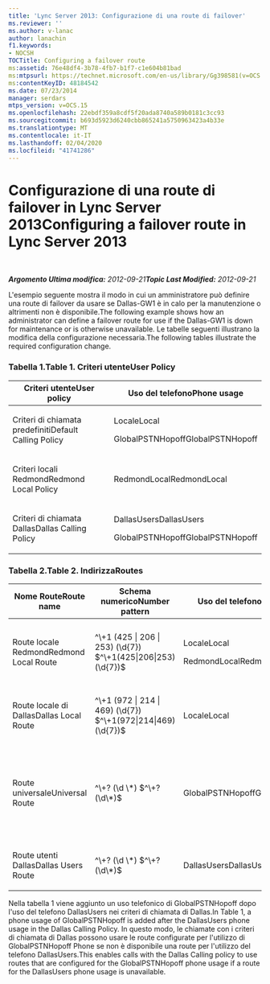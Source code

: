 ```yaml
---
title: 'Lync Server 2013: Configurazione di una route di failover'
ms.reviewer: ''
ms.author: v-lanac
author: lanachin
f1.keywords:
- NOCSH
TOCTitle: Configuring a failover route
ms:assetid: 76e48df4-3b78-4fb7-b1f7-c1e604b81bad
ms:mtpsurl: https://technet.microsoft.com/en-us/library/Gg398581(v=OCS.15)
ms:contentKeyID: 48184542
ms.date: 07/23/2014
manager: serdars
mtps_version: v=OCS.15
ms.openlocfilehash: 22ebdf359a8cdf5f20ada8740a589b0181c3cc93
ms.sourcegitcommit: b693d5923d6240cbb865241a5750963423a4b33e
ms.translationtype: MT
ms.contentlocale: it-IT
ms.lasthandoff: 02/04/2020
ms.locfileid: "41741286"
---
```

<div data-xmlns="http://www.w3.org/1999/xhtml">

<div class="topic" data-xmlns="http://www.w3.org/1999/xhtml" data-msxsl="urn:schemas-microsoft-com:xslt" data-cs="http://msdn.microsoft.com/en-us/">

<div data-asp="http://msdn2.microsoft.com/asp">

# <a name="configuring-a-failover-route-in-lync-server-2013"></a><span data-ttu-id="655e4-102">Configurazione di una route di failover in Lync Server 2013</span><span class="sxs-lookup"><span data-stu-id="655e4-102">Configuring a failover route in Lync Server 2013</span></span>

</div>

<div id="mainSection">

<div id="mainBody">

<span> </span>

<span data-ttu-id="655e4-103">_**Argomento Ultima modifica:** 2012-09-21_</span><span class="sxs-lookup"><span data-stu-id="655e4-103">_**Topic Last Modified:** 2012-09-21_</span></span>

<span data-ttu-id="655e4-104">L'esempio seguente mostra il modo in cui un amministratore può definire una route di failover da usare se Dallas-GW1 è in calo per la manutenzione o altrimenti non è disponibile.</span><span class="sxs-lookup"><span data-stu-id="655e4-104">The following example shows how an administrator can define a failover route for use if the Dallas-GW1 is down for maintenance or is otherwise unavailable.</span></span> <span data-ttu-id="655e4-105">Le tabelle seguenti illustrano la modifica della configurazione necessaria.</span><span class="sxs-lookup"><span data-stu-id="655e4-105">The following tables illustrate the required configuration change.</span></span>

### <a name="table-1-user-policy"></a><span data-ttu-id="655e4-106">Tabella 1.</span><span class="sxs-lookup"><span data-stu-id="655e4-106">Table 1.</span></span> <span data-ttu-id="655e4-107">Criteri utente</span><span class="sxs-lookup"><span data-stu-id="655e4-107">User Policy</span></span>

<table>
<colgroup>
<col style="width: 50%" />
<col style="width: 50%" />
</colgroup>
<thead>
<tr class="header">
<th><span data-ttu-id="655e4-108">Criteri utente</span><span class="sxs-lookup"><span data-stu-id="655e4-108">User policy</span></span></th>
<th><span data-ttu-id="655e4-109">Uso del telefono</span><span class="sxs-lookup"><span data-stu-id="655e4-109">Phone usage</span></span></th>
</tr>
</thead>
<tbody>
<tr class="odd">
<td><p><span data-ttu-id="655e4-110">Criteri di chiamata predefiniti</span><span class="sxs-lookup"><span data-stu-id="655e4-110">Default Calling Policy</span></span></p></td>
<td><p><span data-ttu-id="655e4-111">Locale</span><span class="sxs-lookup"><span data-stu-id="655e4-111">Local</span></span></p>
<p><span data-ttu-id="655e4-112">GlobalPSTNHopoff</span><span class="sxs-lookup"><span data-stu-id="655e4-112">GlobalPSTNHopoff</span></span></p></td>
</tr>
<tr class="even">
<td><p><span data-ttu-id="655e4-113">Criteri locali Redmond</span><span class="sxs-lookup"><span data-stu-id="655e4-113">Redmond Local Policy</span></span></p></td>
<td><p><span data-ttu-id="655e4-114">RedmondLocal</span><span class="sxs-lookup"><span data-stu-id="655e4-114">RedmondLocal</span></span></p></td>
</tr>
<tr class="odd">
<td><p><span data-ttu-id="655e4-115">Criteri di chiamata Dallas</span><span class="sxs-lookup"><span data-stu-id="655e4-115">Dallas Calling Policy</span></span></p></td>
<td><p><span data-ttu-id="655e4-116">DallasUsers</span><span class="sxs-lookup"><span data-stu-id="655e4-116">DallasUsers</span></span></p>
<p><span data-ttu-id="655e4-117">GlobalPSTNHopoff</span><span class="sxs-lookup"><span data-stu-id="655e4-117">GlobalPSTNHopoff</span></span></p></td>
</tr>
</tbody>
</table>


### <a name="table-2-routes"></a><span data-ttu-id="655e4-118">Tabella 2.</span><span class="sxs-lookup"><span data-stu-id="655e4-118">Table 2.</span></span> <span data-ttu-id="655e4-119">Indirizza</span><span class="sxs-lookup"><span data-stu-id="655e4-119">Routes</span></span>

<table>
<colgroup>
<col style="width: 20%" />
<col style="width: 20%" />
<col style="width: 20%" />
<col style="width: 20%" />
<col style="width: 20%" />
</colgroup>
<thead>
<tr class="header">
<th><span data-ttu-id="655e4-120">Nome Route</span><span class="sxs-lookup"><span data-stu-id="655e4-120">Route name</span></span></th>
<th><span data-ttu-id="655e4-121">Schema numerico</span><span class="sxs-lookup"><span data-stu-id="655e4-121">Number pattern</span></span></th>
<th><span data-ttu-id="655e4-122">Uso del telefono</span><span class="sxs-lookup"><span data-stu-id="655e4-122">Phone usage</span></span></th>
<th><span data-ttu-id="655e4-123">Tronco</span><span class="sxs-lookup"><span data-stu-id="655e4-123">Trunk</span></span></th>
<th><span data-ttu-id="655e4-124">Gateway</span><span class="sxs-lookup"><span data-stu-id="655e4-124">Gateway</span></span></th>
</tr>
</thead>
<tbody>
<tr class="odd">
<td><p><span data-ttu-id="655e4-125">Route locale Redmond</span><span class="sxs-lookup"><span data-stu-id="655e4-125">Redmond Local Route</span></span></p></td>
<td><p><span data-ttu-id="655e4-126">^\+1 (425 | 206 | 253) (\d{7}) $</span><span class="sxs-lookup"><span data-stu-id="655e4-126">^\+1(425|206|253)(\d{7})$</span></span></p></td>
<td><p><span data-ttu-id="655e4-127">Locale</span><span class="sxs-lookup"><span data-stu-id="655e4-127">Local</span></span></p>
<p><span data-ttu-id="655e4-128">RedmondLocal</span><span class="sxs-lookup"><span data-stu-id="655e4-128">RedmondLocal</span></span></p></td>
<td><p><span data-ttu-id="655e4-129">Trunk1</span><span class="sxs-lookup"><span data-stu-id="655e4-129">Trunk1</span></span></p>
<p><span data-ttu-id="655e4-130">Trunk2</span><span class="sxs-lookup"><span data-stu-id="655e4-130">Trunk2</span></span></p></td>
<td><p><span data-ttu-id="655e4-131">Rosso-GW1</span><span class="sxs-lookup"><span data-stu-id="655e4-131">Red-GW1</span></span></p>
<p><span data-ttu-id="655e4-132">Rosso-GW2</span><span class="sxs-lookup"><span data-stu-id="655e4-132">Red-GW2</span></span></p></td>
</tr>
<tr class="even">
<td><p><span data-ttu-id="655e4-133">Route locale di Dallas</span><span class="sxs-lookup"><span data-stu-id="655e4-133">Dallas Local Route</span></span></p></td>
<td><p><span data-ttu-id="655e4-134">^\+1 (972 | 214 | 469) (\d{7}) $</span><span class="sxs-lookup"><span data-stu-id="655e4-134">^\+1(972|214|469)(\d{7})$</span></span></p></td>
<td><p><span data-ttu-id="655e4-135">Locale</span><span class="sxs-lookup"><span data-stu-id="655e4-135">Local</span></span></p></td>
<td><p><span data-ttu-id="655e4-136">Trunk3</span><span class="sxs-lookup"><span data-stu-id="655e4-136">Trunk3</span></span></p></td>
<td><p><span data-ttu-id="655e4-137">Dallas-GW1</span><span class="sxs-lookup"><span data-stu-id="655e4-137">Dallas-GW1</span></span></p></td>
</tr>
<tr class="odd">
<td><p><span data-ttu-id="655e4-138">Route universale</span><span class="sxs-lookup"><span data-stu-id="655e4-138">Universal Route</span></span></p></td>
<td><p><span data-ttu-id="655e4-139">^\+? (\d \*) $</span><span class="sxs-lookup"><span data-stu-id="655e4-139">^\+?(\d\*)$</span></span></p></td>
<td><p><span data-ttu-id="655e4-140">GlobalPSTNHopoff</span><span class="sxs-lookup"><span data-stu-id="655e4-140">GlobalPSTNHopoff</span></span></p></td>
<td><p><span data-ttu-id="655e4-141">Trunk1</span><span class="sxs-lookup"><span data-stu-id="655e4-141">Trunk1</span></span></p>
<p><span data-ttu-id="655e4-142">Trunk2</span><span class="sxs-lookup"><span data-stu-id="655e4-142">Trunk2</span></span></p>
<p><span data-ttu-id="655e4-143">Trunk3</span><span class="sxs-lookup"><span data-stu-id="655e4-143">Trunk3</span></span></p></td>
<td><p><span data-ttu-id="655e4-144">Rosso-GW1</span><span class="sxs-lookup"><span data-stu-id="655e4-144">Red-GW1</span></span></p>
<p><span data-ttu-id="655e4-145">Rosso-GW2</span><span class="sxs-lookup"><span data-stu-id="655e4-145">Red-GW2</span></span></p>
<p><span data-ttu-id="655e4-146">Dallas-GW1</span><span class="sxs-lookup"><span data-stu-id="655e4-146">Dallas-GW1</span></span></p></td>
</tr>
<tr class="even">
<td><p><span data-ttu-id="655e4-147">Route utenti Dallas</span><span class="sxs-lookup"><span data-stu-id="655e4-147">Dallas Users Route</span></span></p></td>
<td><p><span data-ttu-id="655e4-148">^\+? (\d \*) $</span><span class="sxs-lookup"><span data-stu-id="655e4-148">^\+?(\d\*)$</span></span></p></td>
<td><p><span data-ttu-id="655e4-149">DallasUsers</span><span class="sxs-lookup"><span data-stu-id="655e4-149">DallasUsers</span></span></p></td>
<td><p><span data-ttu-id="655e4-150">Trunk3</span><span class="sxs-lookup"><span data-stu-id="655e4-150">Trunk3</span></span></p></td>
<td><p><span data-ttu-id="655e4-151">Dallas-GW1</span><span class="sxs-lookup"><span data-stu-id="655e4-151">Dallas-GW1</span></span></p></td>
</tr>
</tbody>
</table>


<span data-ttu-id="655e4-152">Nella tabella 1 viene aggiunto un uso telefonico di GlobalPSTNHopoff dopo l'uso del telefono DallasUsers nei criteri di chiamata di Dallas.</span><span class="sxs-lookup"><span data-stu-id="655e4-152">In Table 1, a phone usage of GlobalPSTNHopoff is added after the DallasUsers phone usage in the Dallas Calling Policy.</span></span> <span data-ttu-id="655e4-153">In questo modo, le chiamate con i criteri di chiamata di Dallas possono usare le route configurate per l'utilizzo di GlobalPSTNHopoff Phone se non è disponibile una route per l'utilizzo del telefono DallasUsers.</span><span class="sxs-lookup"><span data-stu-id="655e4-153">This enables calls with the Dallas Calling policy to use routes that are configured for the GlobalPSTNHopoff phone usage if a route for the DallasUsers phone usage is unavailable.</span></span>

</div>

<span> </span>

</div>

</div>

</div>

